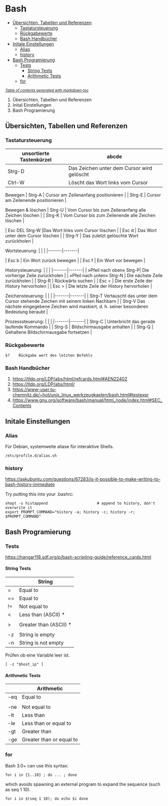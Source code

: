 # Bash

- [Übersichten, Tabellen und Referenzen](#-bersichten--tabellen-und-referenzen)
  * [Tastatursteuerung](#tastatursteuerung)
  * [Rückgabewerte](#r-ckgabewerte)
  * [Bash Handbücher](#bash-handb-cher)
- [Initale Einstellungen](#initale-einstellungen)
  * [Alias](#alias)
  * [history](#history)
- [Bash Programierung](#bash-programierung)
  * [Tests](#tests)
      - [String Tests](#string-tests)
      - [Arithmetic Tests](#arithmetic-tests)  
  * [for](#for)

<small><i><a href='http://ecotrust-canada.github.io/markdown-toc/'>Table of contents generated with markdown-toc</a></i></small>




1. Übersichten, Tabellen und Referenzen
1. Inital Einstellungen
1. Bash Programierung

## Übersichten, Tabellen und Referenzen 
### Tastatursteuerung

|unsortierte Tastenkürzel| abcde |
|---------|------------------|
| Strg-D	| Das Zeichen unter dem Cursor wird gelöscht |
| Ctrl-W | Löscht das Wort links vom Cursor|

Bewegen
| Strg-A	| Cursor am Zeilenanfang positionieren |
| Strg-E	| Cursor am Zeilenende positionieren |

Bewegen & löschen 
| Strg-U |	Vom Cursor bis zum Zeilenanfang alle Zeichen löschen |
| Strg-K |	Vom Cursor bis zum Zeilenende alle Zeichen löschen |



| Esc DEL Strg-W	 |Das Wort links vom Cursor löschen |
| Esc d | 	Das Wort unter dem Cursor löschen |
| Strg-Y |	Das zuletzt gelöschte Wort zurückholen |





Wortsteuerung:
|        | |
|-------|-------|

| Esc b | Ein Wort zurück bewegen |
| Esc f | 	Ein Wort vor bewegen |

 Historysteuerung: 
|        | |
|-------|-------|
| »Pfeil nach oben« Strg-P|	Die vorherige Zeile zurückholen |
| »Pfeil nach unten« Strg-N | 	Die nächste Zeile zurückholen |
| Strg-R | 	Rückwärts suchen |
| Esc <	| Die erste Zeile der History hervorholen |
| Esc >	| Die letzte Zeile der History hervorholen |

 Zeichensteuerung: 
|        | |
|-------|-------|
| Strg-T	Vertauscht das unter dem Cursor stehende Zeichen mit seinem linken Nachbarn |
| Strg-V	Das nächste eingegebene Zeichen wird maskiert, d. h. seiner besonderen Bedeutung beraubt |

 Prozesssteuerung: 
|        | |
|-------|-------|
| Strg-C | 	Unterbricht das gerade laufende Kommando |
| Strg-S |	Bildschirmausgabe anhalten |
| Strg-Q |	Gehaltene Bildschirmausgabe fortsetzen |





### Rückgabewerte
```
$?    Rückgabe wert des letzten Befehls
```
### Bash Handbücher
1. https://tldp.org/LDP/abs/html/refcards.html#AEN22402
1. https://tldp.org/LDP/abs/html/
1. https://www-user.tu-chemnitz.de/~hot/unix_linux_werkzeugkasten/bash.html#testexpr
1. https://www.gnu.org/software/bash/manual/html_node/index.html#SEC_Contents

## Initale Einstellungen
### Alias

Für Debian, systemweite aliase für interaktive Shells.
```
/etc/profile.d/alias.sh
```


### history

https://askubuntu.com/questions/67283/is-it-possible-to-make-writing-to-bash-history-immediate

Try putting this into your .bashrc:
```
shopt -s histappend                      # append to history, don't overwrite it
export PROMPT_COMMAND="history -a; history -c; history -r; $PROMPT_COMMAND"
```

## Bash Programierung

### Tests

https://hangar118.sdf.org/p/bash-scripting-guide/reference_cards.html

#### String Tests


|    | String                 |
|----|------------------------|
| =  | Equal to               |
| == | Equal to               |
| != | Not equal to           |
| \< | Less than (ASCII) *    |
|    |                        |
| \> | Greater than (ASCII) * |
|    |                        |
| -z | String is empty        |
| -n | String is not empty    |

Prüfen ob eine Variable leer ist.
```
[ -z "$host_ip" ]
```

####  Arithmetic Tests 


|     | Arithmetic           |    
|-----|----------------------|   
| -eq | Equal to               |  
|     |                         | 
| -ne | Not equal to             |
| -lt | Less than                |
| -le | Less than or equal to    |
| -gt | Greater than             |
| -ge | Greater than or equal to |


### for
Bash 3.0+ can use this syntax:
```
for i in {1..10} ; do ... ; done
```
which avoids spawning an external program to expand the sequence (such as seq 1 10).
```
for i in $(seq 1 10); do echo $i done
```
